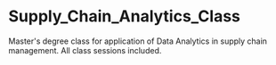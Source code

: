 # Supply_Chain_Analytics_Class
Master's degree class for application of Data Analytics in supply chain management.
All class sessions included.
